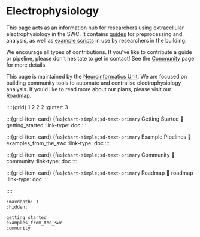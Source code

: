 # Electrophysiology

This page acts as an information hub for researchers using
extracellular electrophysiology in the SWC. It contains
[guides](getting_started.md)
for preprocessing and analysis, as well as
[example scripts](examples_from_the_swc.md)
in use by researchers in the building.

We encourage all types of contributions. If you've like to contribute a guide or pipeline,
please don't hesitate to get in contact! See the
[Community](community.md)
page for more details.

This page is maintained by the [Neuroinformatics Unit](https://neuroinformatics.dev).
We are focused on building community tools to automate
and centralise electrophysiology analysis. If you'd
like to read more about our plans, please visit our
[Roadmap]().


::::{grid} 1 2 2 2
:gutter: 3

:::{grid-item-card} {fas}`chart-simple;sd-text-primary` Getting Started
:link: getting_started
:link-type: doc
:::

:::{grid-item-card} {fas}`chart-simple;sd-text-primary` Example Pipelines
:link: examples_from_the_swc
:link-type: doc
:::

:::{grid-item-card} {fas}`chart-simple;sd-text-primary` Community
:link: community
:link-type: doc
:::

:::{grid-item-card} {fas}`chart-simple;sd-text-primary` Roadmap
:link: roadmap
:link-type: doc
:::

::::

```{toctree}
:maxdepth: 1
:hidden:

getting_started
examples_from_the_swc
community
```
